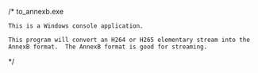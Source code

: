 /*
    to_annexb.exe
    
    This is a Windows console application.

    This program will convert an H264 or H265 elementary stream into the AnnexB format.  The AnnexB format is good for streaming.
*/
